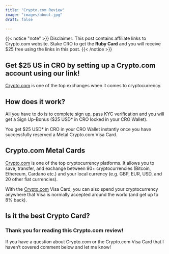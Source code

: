 ```yaml
---
title: "Crypto.com Review"
image: "images/about.jpg"
draft: false

---
```


{{< notice "note" >}}
  Disclaimer: This post contains affiliate links to Crypto.com website.  Stake CRO to get the **Ruby Card** and you will receive $25 free using the links in this post.
{{< /notice >}}



## Get $25 US in CRO by setting up a Crypto.com account using our link!

[Crypto.com](https://crypto.com/app/pb4s6fy235) is one of the top exchanges when it comes to cryptocurrency.  

## How does it work?

All you have to do is to complete sign up, pass KYC verification and you will get a Sign Up-Bonus ($25 USD* in CRO locked in your CRO Wallet).

You get $25 USD* in CRO in your CRO Wallet instantly once you have successfully reserved a Metal Crypto.com Visa Card.

## Crypto.com Metal Cards


[Crypto.com](https://crypto.com/app/pb4s6fy235) is one of the top cryptocurrency platforms. It allows you to save, transfer, and exchange between 90+ cryptocurrencies (Bitcoin, Ethereum, Cardano etc.) and your local currency (e.g. GBP, EUR, USD, and 20 other fiat currencies).

With the [Crypto.com](https://crypto.com/app/pb4s6fy235) Visa Card, you can also spend your cryptocurrency anywhere that Visa is normally accepted around the world (and get up to 8% back).

## Is it the best Crypto Card?



### Thank you for reading this Crypto.com review!

If you have a question about Crypto.com or the Crypto.com Visa Card that I haven’t covered comment below and let me know!
